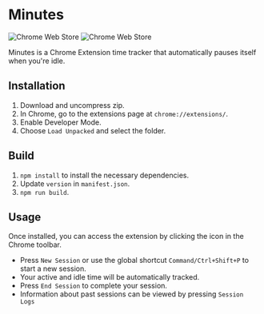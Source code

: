 # Minutes

![Chrome Web Store](https://img.shields.io/chrome-web-store/v/cnhcpioojeefngdncobkfiigpeieombo)
![Chrome Web Store](https://img.shields.io/chrome-web-store/users/cnhcpioojeefngdncobkfiigpeieombo)

Minutes is a Chrome Extension time tracker that automatically pauses itself when you're idle.

## Installation

1. Download and uncompress zip.
2. In Chrome, go to the extensions page at `chrome://extensions/`.
3. Enable Developer Mode.
4. Choose `Load Unpacked` and select the folder.

## Build

1. `npm install` to install the necessary dependencies.
2. Update `version` in `manifest.json`.
3. `npm run build`.

## Usage

Once installed, you can access the extension by clicking the icon in the Chrome toolbar.

- Press `New Session` or use the global shortcut `Command/Ctrl+Shift+P` to start a new session.
- Your active and idle time will be automatically tracked.
- Press `End Session` to complete your session.
- Information about past sessions can be viewed by pressing `Session Logs`